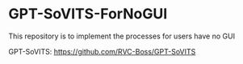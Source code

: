 # GPT-SoVITS-ForNoGUI
This repository is to implement the processes for users have no GUI

GPT-SoVITS: https://github.com/RVC-Boss/GPT-SoVITS
